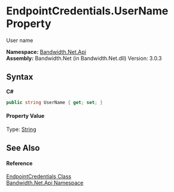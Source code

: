 ﻿# EndpointCredentials.UserName Property 
 

User name

**Namespace:**&nbsp;<a href ="N_Bandwidth_Net_Api.md">Bandwidth.Net.Api</a><br />**Assembly:**&nbsp;Bandwidth.Net (in Bandwidth.Net.dll) Version: 3.0.3

## Syntax

**C#**<br />
``` C#
public string UserName { get; set; }
```


#### Property Value
Type: <a href="http://msdn2.microsoft.com/en-us/library/s1wwdcbf" target="_blank">String</a>

## See Also


#### Reference
<a href ="T_Bandwidth_Net_Api_EndpointCredentials.md">EndpointCredentials Class</a><br /><a href ="N_Bandwidth_Net_Api.md">Bandwidth.Net.Api Namespace</a><br />